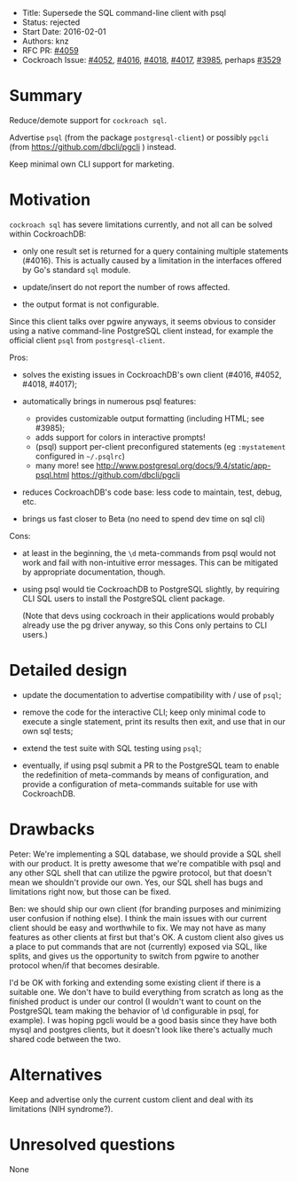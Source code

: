 - Title: Supersede the SQL command-line client with psql
- Status: rejected
- Start Date: 2016-02-01
- Authors: knz
- RFC PR: [#4059](https://github.com/weisslj/cockroach/pull/4059)
- Cockroach Issue: [#4052](https://github.com/weisslj/cockroach/issues/4052),
                   [#4016](https://github.com/weisslj/cockroach/issues/4016),
                   [#4018](https://github.com/weisslj/cockroach/issues/4018),
                   [#4017](https://github.com/weisslj/cockroach/issues/4017),
                   [#3985](https://github.com/weisslj/cockroach/issues/3985),
                   perhaps [#3529](https://github.com/weisslj/cockroach/issues/3529)

Summary
=======

Reduce/demote support for `cockroach sql`.

Advertise `psql` (from the package `postgresql-client`)
or possibly `pgcli` (from https://github.com/dbcli/pgcli ) instead.

Keep minimal own CLI support for marketing.

Motivation
==========

`cockroach sql` has severe limitations currently, and not all can be
solved within CockroachDB:

- only one result set is returned for a query containing multiple
  statements (#4016). This is actually caused by a limitation in the
  interfaces offered by Go's standard `sql` module.

- update/insert do not report the number of rows affected.

- the output format is not configurable.

Since this client talks over pgwire anyways, it seems obvious to consider
using a native command-line PostgreSQL client instead, for example
the official client `psql` from `postgresql-client`.

Pros:

- solves the existing issues in CockroachDB's own client (#4016, #4052, #4018, #4017);

- automatically brings in numerous psql features:
    
  - provides customizable output formatting (including HTML; see
    #3985);
  - adds support for colors in interactive prompts!
  - (psql) support per-client preconfigured statements (eg `:mystatement`
    configured in `~/.psqlrc`)
  - many more! see
    http://www.postgresql.org/docs/9.4/static/app-psql.html
    https://github.com/dbcli/pgcli
  
- reduces CockroachDB's code base: less code to maintain, test, debug,
  etc.
- brings us fast closer to Beta (no need to spend dev time on sql cli)
    
Cons:

- at least in the beginning, the `\d` meta-commands from psql would not
  work and fail with non-intuitive error messages. This can be
  mitigated by appropriate documentation, though.

- using psql would tie CockroachDB to PostgreSQL slightly, by requiring
  CLI SQL users to install the PostgreSQL client package.

  (Note that devs using cockroach in their applications would probably already
  use the pg driver anyway, so this Cons only pertains to CLI users.)

Detailed design
===============

- update the documentation to advertise compatibility with / use of
  `psql`;
  
- remove the code for the interactive CLI; keep only minimal code to
  execute a single statement, print its results then exit, and
  use that in our own sql tests;

- extend the test suite with SQL testing using `psql`;
  
- eventually, if using psql submit a PR to the PostgreSQL team to
  enable the redefinition of meta-commands by means of
  configuration, and provide a configuration of meta-commands
  suitable for use with CockroachDB.

    
Drawbacks
=========

Peter: We're implementing a SQL database, we should provide a SQL
shell with our product. It is pretty awesome that we're compatible
with psql and any other SQL shell that can utilize the pgwire
protocol, but that doesn't mean we shouldn't provide our own. Yes, our
SQL shell has bugs and limitations right now, but those can be fixed.

Ben: we should ship our own client (for branding purposes and
minimizing user confusion if nothing else). I think the main issues
with our current client should be easy and worthwhile to fix. We may
not have as many features as other clients at first but that's OK. A
custom client also gives us a place to put commands that are not
(currently) exposed via SQL, like splits, and gives us the opportunity
to switch from pgwire to another protocol when/if that becomes
desirable.

I'd be OK with forking and extending some existing client if there is
a suitable one. We don't have to build everything from scratch as long
as the finished product is under our control (I wouldn't want to count
on the PostgreSQL team making the behavior of \d configurable in psql,
for example). I was hoping pgcli would be a good basis since they have
both mysql and postgres clients, but it doesn't look like there's
actually much shared code between the two.

Alternatives
============

Keep and advertise only the current custom client and deal with its limitations (NIH syndrome?).

Unresolved questions
====================

None
